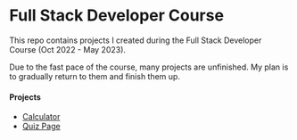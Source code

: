 # Full Stack Developer Course

This repo contains projects I created during the Full Stack Developer Course (Oct 2022 - May 2023).

Due to the fast pace of the course, many projects are unfinished. My plan is to gradually return to them and finish them up.

#### Projects

- [Calculator](https://github.com/btaskinen/FullStackKoulutus2022/tree/main/laskin)
- [Quiz Page](https://github.com/btaskinen/FullStackKoulutus2022/tree/main/quiz-page)
